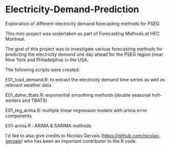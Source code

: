 # Electricity-Demand-Prediction
Exploration of different electricity demand forecasting methods for PSEG

This mini-project was undertaken as part of Forecasting Methods at HEC Montreal. 

The goal of this project was to investigate various forecasting methods for predicting the electricity demand one day ahead for the PSEG region (near New York and Philadelphia) in the USA. 

The following scripts were created: 

E01_load_demand.R: to extract the electricity demand time series as well as relevant weather data

E01_dshw_tbats.R: exponential smoothing methods (double seasonal holt-winters and TBATS)

E01_reg_arima.R: multiple linear regression models with arima error components

E01-arima.R : ARIMA & SARIMA methods

I'd like to also give credits to Nicolas Gervais (https://github.com/nicolas-gervais) who has been an important contributor to the R code.
